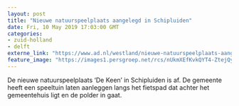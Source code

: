 ```yaml
---
layout: post
title: "Nieuwe natuurspeelplaats aangelegd in Schipluiden"
date: Fri, 10 May 2019 17:03:00 GMT
categories: 
- zuid-holland 
- delft 
externe_link: "https://www.ad.nl/westland/nieuwe-natuurspeelplaats-aangelegd-in-schipluiden~a6fcfb63/"
feature_image: "https://images1.persgroep.net/rcs/nUkmXEfKvkQYT4-ZtejQymduupY/diocontent/147704166/_fitwidth/400/?appId=21791a8992982cd8da851550a453bd7f&quality=0.7"
---
```


De nieuwe natuurspeelplaats ‘De Keen’ in Schipluiden is af. De gemeente heeft een speeltuin laten aanleggen langs het fietspad dat achter het gemeentehuis ligt en de polder in gaat.
